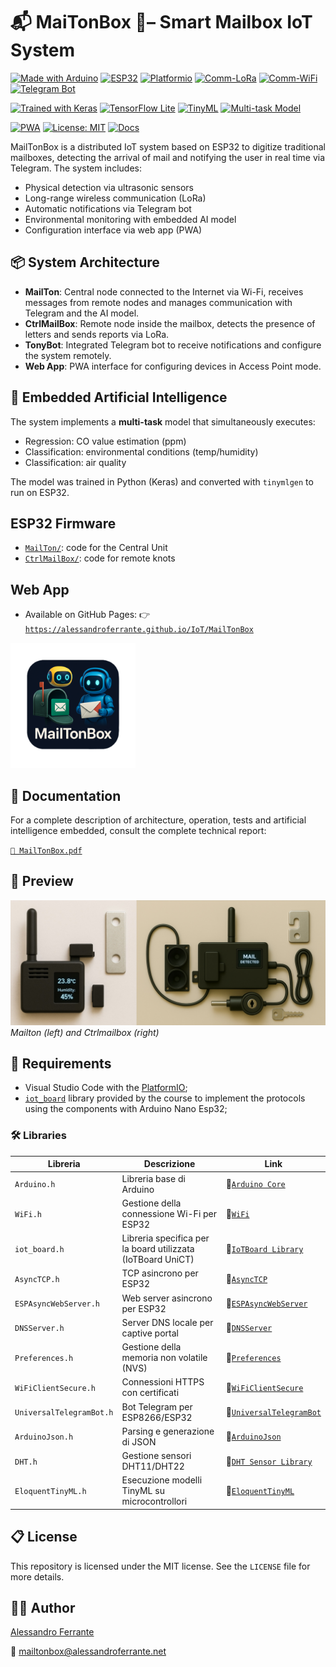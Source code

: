 # 📬 MaiTonBox 🔔– Smart Mailbox IoT System

[![Made with Arduino](https://img.shields.io/badge/Made%20with-Arduino-blue.svg)](https://www.arduino.cc/)
[![ESP32](https://img.shields.io/badge/Board-ESP32-green.svg)](https://www.espressif.com/en/products/socs/esp32)
[![Platformio](https://badges.registry.platformio.org/packages/ESP32Async/library/AsyncTCP.svg)](https://platformio.org/)
[![Comm-LoRa](https://img.shields.io/badge/Comm-LoRa-orange.svg)](https://lora-alliance.org/)
[![Comm-WiFi](https://img.shields.io/badge/Comm-WiFi-lightblue.svg)](https://lora-alliance.org/)
[![Telegram Bot](https://img.shields.io/badge/Notify-Telegram-blue)](https://core.telegram.org/bots)

[![Trained with Keras](https://img.shields.io/badge/Framework-Keras-red)](https://keras.io/)
[![TensorFlow Lite](https://img.shields.io/badge/AI-TensorFlow%20Lite-lightgrey.svg)](https://www.tensorflow.org/lite)
[![TinyML](https://img.shields.io/badge/Embedded%20AI-TinyML-blueviolet)](https://www.tinyml.org/)
[![Multi-task Model](https://img.shields.io/badge/Model-Multi--Task-yellowgreen)]()

[![PWA](https://img.shields.io/badge/UI-PWA-darkgreen)](https://web.dev/progressive-web-apps/)
[![License: MIT](https://img.shields.io/badge/License-MIT-yellow.svg)](https://opensource.org/licenses/MIT)
[![Docs](https://img.shields.io/badge/📘_Documentation-MailTonBox-blue)](./MailTonBox.pdf)

MailTonBox is a distributed IoT system based on ESP32 to digitize traditional mailboxes, detecting the arrival of mail and notifying the user in real time via Telegram. The system includes:

- Physical detection via ultrasonic sensors
- Long-range wireless communication (LoRa)
- Automatic notifications via Telegram bot
- Environmental monitoring with embedded AI model
- Configuration interface via web app (PWA)

## 📦 System Architecture

- **MailTon**: Central node connected to the Internet via Wi-Fi, receives messages from remote nodes and manages communication with Telegram and the AI model.
- **CtrlMailBox**: Remote node inside the mailbox, detects the presence of letters and sends reports via LoRa.
- **TonyBot**: Integrated Telegram bot to receive notifications and configure the system remotely.
- **Web App**: PWA interface for configuring devices in Access Point mode.

## 🧠 Embedded Artificial Intelligence

The system implements a **multi-task** model that simultaneously executes:

- Regression: CO value estimation (ppm)
- Classification: environmental conditions (temp/humidity)
- Classification: air quality

The model was trained in Python (Keras) and converted with `tinymlgen` to run on ESP32.

## ESP32 Firmware

- [`MailTon/`](https://github.com/AlessandroFerrante/IoT/tree/main/MailTonBox/MailTon): code for the Central Unit
- [`CtrlMailBox/`](https://github.com/AlessandroFerrante/IoT/tree/main/MailTonBox/CtrlMailBox): code for remote knots

## Web App

- Available on GitHub Pages:
  👉 [`https://alessandroferrante.github.io/IoT/MailTonBox`](https://alessandroferrante.github.io/IoT/MailTonBox)

<a href="https://alessandroferrante.github.io/IoT/MailTonBox"><img src="https://github.com/AlessandroFerrante/IoT/blob/main/MailTonBox/assets/images/icon.png" alt="" width="200"/></a>

## 📘 Documentation

For a complete description of architecture, operation, tests and artificial intelligence embedded, consult the complete technical report:

[`📖 MailTonBox.pdf`](https://github.com/AlessandroFerrante/IoT/blob/main/MailTonBox/MailTonBox.pdf)

## 📸 Preview

![](https://github.com/AlessandroFerrante/IoT/blob/main/MailTonBox/assets/images/imgMTCMBX.jpg)
*Mailton (left) and Ctrlmailbox (right)*

## 🧰 Requirements

- Visual Studio Code with the [PlatformIO](https://platformio.org/);
- [`iot_board`](https://github.com/UniCT-Internet-of-Things/IoTBoard-Library) library provided by the course to implement the protocols using the components with Arduino Nano Esp32;

### 🛠 Libraries

| Libreria                   | Descrizione                                                 | Link                                                                                                                                          |
| -------------------------- | ----------------------------------------------------------- | --------------------------------------------------------------------------------------------------------------------------------------------- |
| `Arduino.h`              | Libreria base di Arduino                                    | 🔗[`Arduino Core`](https://www.arduino.cc/en/reference)                                                                                        |
| `WiFi.h`                 | Gestione della connessione Wi-Fi per ESP32                  | 🔗[`WiFi`](https://github.com/espressif/arduino-esp32/tree/3bfa3e0a56c80305eec90f10e8318af8d8091bab/libraries/WiFi)                            |
| `iot_board.h`            | Libreria specifica per la board utilizzata (IoTBoard UniCT) | 🔗[`IoTBoard Library`](https://github.com/UniCT-Internet-of-Things/IoTBoard-Library)                                                           |
| `AsyncTCP.h`             | TCP asincrono per ESP32                                     | 🔗[`AsyncTCP`](https://github.com/ESP32Async/AsyncTCP/releases)                                                                                |
| `ESPAsyncWebServer.h`    | Web server asincrono per ESP32                              | 🔗[`ESPAsyncWebServer`](https://github.com/ESP32Async/ESPAsyncWebServer)                                                                       |
| `DNSServer.h`            | Server DNS locale per captive portal                        | 🔗[`DNSServer`](https://github.com/espressif/arduino-esp32/tree/3bfa3e0a56c80305eec90f10e8318af8d8091bab/libraries/DNSServer)                  |
| `Preferences.h`          | Gestione della memoria non volatile (NVS)                   | 🔗[`Preferences`](https://github.com/espressif/arduino-esp32/tree/3bfa3e0a56c80305eec90f10e8318af8d8091bab/libraries/Preferences)              |
| `WiFiClientSecure.h`     | Connessioni HTTPS con certificati                           | 🔗[`WiFiClientSecure`](https://github.com/espressif/arduino-esp32/tree/3bfa3e0a56c80305eec90f10e8318af8d8091bab/libraries/NetworkClientSecure) |
| `UniversalTelegramBot.h` | Bot Telegram per ESP8266/ESP32                              | 🔗[`UniversalTelegramBot`](https://github.com/witnessmenow/Universal-Arduino-Telegram-Bot)                                                     |
| `ArduinoJson.h`          | Parsing e generazione di JSON                               | 🔗[`ArduinoJson`](https://registry.platformio.org/libraries/bblanchon/ArduinoJson)                                                             |
| `DHT.h`                  | Gestione sensori DHT11/DHT22                                | 🔗[`DHT Sensor Library`](https://github.com/adafruit/Adafruit_Sensor)                                                                          |
| `EloquentTinyML.h`       | Esecuzione modelli TinyML su microcontrollori               | 🔗[`EloquentTinyML`](https://github.com/eloquentarduino/EloquentTinyML)                                                                        |

## 📋 License

This repository is licensed under the MIT license. See the `LICENSE` file for more details.

## 👨‍💻 Author

[Alessandro Ferrante](https://alessandroferrante.net)

📧 mailtonbox@alessandroferrante.net
